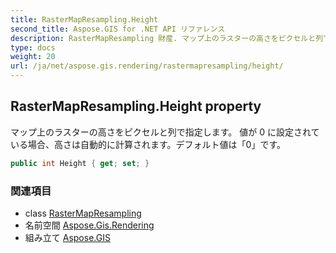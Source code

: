 ```yaml
---
title: RasterMapResampling.Height
second_title: Aspose.GIS for .NET API リファレンス
description: RasterMapResampling 財産. マップ上のラスターの高さをピクセルと列で指定します 値が 0 に設定されている場合高さは自動的に計算されますデフォルト値は0です
type: docs
weight: 20
url: /ja/net/aspose.gis.rendering/rastermapresampling/height/
---
```

## RasterMapResampling.Height property

マップ上のラスターの高さをピクセルと列で指定します。 値が 0 に設定されている場合、高さは自動的に計算されます。デフォルト値は「0」です。

```csharp
public int Height { get; set; }
```

### 関連項目

* class [RasterMapResampling](../)
* 名前空間 [Aspose.Gis.Rendering](../../rastermapresampling/)
* 組み立て [Aspose.GIS](../../../)


